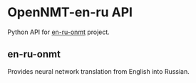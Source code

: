 # OpenNMT-en-ru API

Python API for [en-ru-onmt](https://github.com/ManiaCello/en-ru-onmt) project.

## en-ru-onmt
Provides neural network translation from English into Russian.
